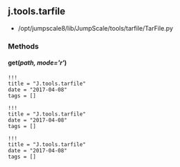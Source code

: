<!-- toc -->
## j.tools.tarfile

- /opt/jumpscale8/lib/JumpScale/tools/tarfile/TarFile.py

### Methods

#### get(*path, mode='r'*) 


```
!!!
title = "J.tools.tarfile"
date = "2017-04-08"
tags = []
```

```
!!!
title = "J.tools.tarfile"
date = "2017-04-08"
tags = []
```

```
!!!
title = "J.tools.tarfile"
date = "2017-04-08"
tags = []
```
